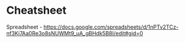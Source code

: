 # Cheatsheet

Spreadsheet - https://docs.google.com/spreadsheets/d/1nPTv2TCz-nf3Kj7Aa0Re3o8sNUWMt9_uA_gBHdk5B8I/edit#gid=0
